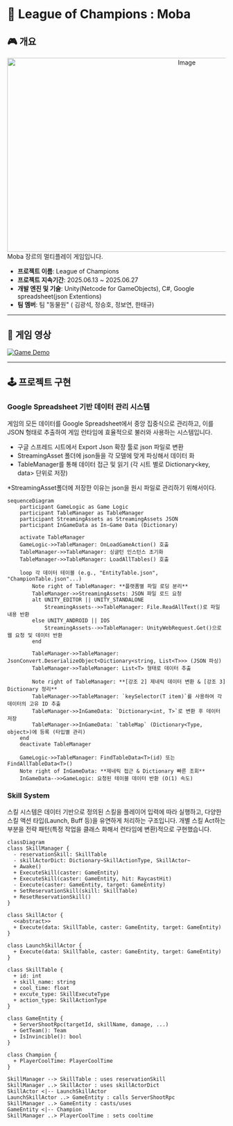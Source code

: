 # 🐾 League of Champions : Moba

## 🎮 개요
<div align="center">
  <img width="812" height="447" alt="Image" src="https://github.com/user-attachments/assets/275ff782-ac89-42c0-aed4-13a2ff05c6fb" />
</div>
Moba 장르의 멀티플레이 게임입니다.

* **프로젝트 이름**: League of Champions 
* **프로젝트 지속기간**: 2025.06.13 ~ 2025.06.27
* **개발 엔진 및 기술**: Unity(Netcode for GameObjects), C#, Google spreadsheet(json Extentions)
* **팀 멤버**: 팀 "동물원" ( 김광석, 정승호, 정보연, 한태규)

---

## 📖 게임 영상
[![Game Demo](https://img.youtube.com/vi/u795ksiAFGA/0.jpg)](https://youtu.be/u795ksiAFGA)

---

## 🕹️ 프로젝트 구현

### Google Spreadsheet 기반 데이터 관리 시스템
게임의 모든 데이터를 Google Spreadsheet에서 중앙 집중식으로 관리하고, 이를 JSON 형태로 추출하여 게임 런타임에 효율적으로 불러와 사용하는 시스템입니다.
- 구글 스프레드 시트에서 Export Json 확장 툴로 json 파일로 변환
- StreamingAsset 폴더에 json들을 각 모델에 맞게 파싱해서 데이터 화
- TableManager를 통해 데이터 접근 및 읽기 (각 시트 별로 Dictionary<key, data> 단위로 저장)

*StreamingAsset폴더에 저장한 이유는 json을 원시 파일로 관리하기 위해서이다.

```mermaid
sequenceDiagram
    participant GameLogic as Game Logic
    participant TableManager as TableManager
    participant StreamingAssets as StreamingAssets JSON
    participant InGameData as In-Game Data (Dictionary)

    activate TableManager
    GameLogic->>TableManager: OnLoadGameAction() 호출
    TableManager->>TableManager: 싱글턴 인스턴스 초기화
    TableManager->>TableManager: LoadAllTables() 호출

    loop 각 데이터 테이블 (e.g., "EntityTable.json", "ChampionTable.json"...)
        Note right of TableManager: **플랫폼별 파일 로딩 분리**
        TableManager->>StreamingAssets: JSON 파일 로드 요청
        alt UNITY_EDITOR || UNITY_STANDALONE
            StreamingAssets-->>TableManager: File.ReadAllText()로 파일 내용 반환
        else UNITY_ANDROID || IOS
            StreamingAssets-->>TableManager: UnityWebRequest.Get()으로 웹 요청 및 데이터 반환
        end

        TableManager->>TableManager: JsonConvert.DeserializeObject<Dictionary<string, List<T>>> (JSON 파싱)
        TableManager->>TableManager: List<T> 형태로 데이터 추출

        Note right of TableManager: **[강조 2] 제네릭 데이터 변환 & [강조 3] Dictionary 정리**
        TableManager->>TableManager: `keySelector(T item)`를 사용하여 각 데이터의 고유 ID 추출
        TableManager->>InGameData: `Dictionary<int, T>`로 변환 후 데이터 저장
        TableManager->>InGameData: `tableMap` (Dictionary<Type, object>)에 등록 (타입별 관리)
    end
    deactivate TableManager

    GameLogic->>TableManager: FindTableData<T>(id) 또는 FindAllTableData<T>()
    Note right of InGameData: **제네릭 접근 & Dictionary 빠른 조회**
    InGameData-->>GameLogic: 요청된 테이블 데이터 반환 (O(1) 속도)
```


### Skill System
스킬 시스템은 데이터 기반으로 정의된 스킬을 플레이어 입력에 따라 실행하고, 다양한 스킬 액션 타입(Launch, Buff 등)을 유연하게 처리하는 구조입니다.
개별 스킬 Act하는 부분을 전략 패턴(특정 작업을 클래스 화해서 런타임에 변환)적으로 구현했습니다.

```mermaid
classDiagram
class SkillManager {
  - reservationSkill: SkillTable
  - skillActorDict: Dictionary~SkillActionType, SkillActor~
  + Awake()
  + ExecuteSkill(caster: GameEntity)
  + ExecuteSkill(caster: GameEntity, hit: RaycastHit)
  - Execute(caster: GameEntity, target: GameEntity)
  + SetReservationSkill(skill: SkillTable)
  + ResetReservationSkill()
}

class SkillActor {
  <<abstract>>
  + Execute(data: SkillTable, caster: GameEntity, target: GameEntity)
}

class LaunchSkillActor {
  + Execute(data: SkillTable, caster: GameEntity, target: GameEntity)
}

class SkillTable {
  + id: int
  + skill_name: string
  + cool_time: float
  + excute_type: SkillExecuteType
  + action_type: SkillActionType
}

class GameEntity {
  + ServerShootRpc(targetId, skillName, damage, ...)
  + GetTeam(): Team
  + IsInvincible(): bool
}

class Champion {
  + PlayerCoolTime: PlayerCoolTime
}

SkillManager --> SkillTable : uses reservationSkill
SkillManager ..> SkillActor : uses skillActorDict
SkillActor <|-- LaunchSkillActor
LaunchSkillActor ..> GameEntity : calls ServerShootRpc
SkillManager ..> GameEntity : casts/uses
GameEntity <|-- Champion
SkillManager ..> PlayerCoolTime : sets cooltime
```



